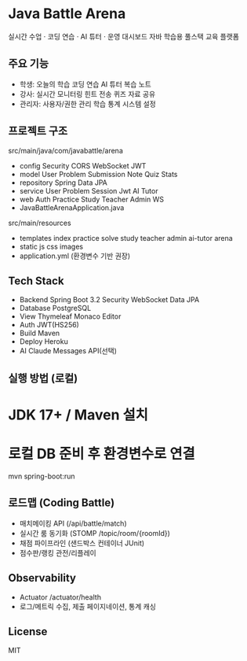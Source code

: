 # Java Battle Arena

실시간 수업 · 코딩 연습 · AI 튜터 · 운영 대시보드
자바 학습용 풀스택 교육 플랫폼

## 주요 기능
- 학생: 오늘의 학습 코딩 연습 AI 튜터 복습 노트
- 강사: 실시간 모니터링 힌트 전송 퀴즈 자료 공유
- 관리자: 사용자/권한 관리 학습 통계 시스템 설정

## 프로젝트 구조
src/main/java/com/javabattle/arena
- config  Security CORS WebSocket JWT
- model   User Problem Submission Note Quiz Stats
- repository  Spring Data JPA
- service User Problem Session Jwt AI Tutor
- web     Auth Practice Study Teacher Admin WS
- JavaBattleArenaApplication.java

src/main/resources
- templates  index practice solve study teacher admin ai-tutor arena
- static     js css images
- application.yml  (환경변수 기반 권장)

## Tech Stack
- Backend  Spring Boot 3.2 Security WebSocket Data JPA
- Database PostgreSQL
- View     Thymeleaf Monaco Editor
- Auth     JWT(HS256)
- Build    Maven
- Deploy   Heroku
- AI       Claude Messages API(선택)

## 실행 방법 (로컬)
# JDK 17+ / Maven 설치
# 로컬 DB 준비 후 환경변수로 연결
mvn spring-boot:run

## 로드맵 (Coding Battle)
- 매치메이킹 API (/api/battle/match)
- 실시간 룸 동기화 (STOMP /topic/room/{roomId})
- 채점 파이프라인 (샌드박스 컨테이너 JUnit)
- 점수판/랭킹 관전/리플레이

## Observability
- Actuator /actuator/health
- 로그/메트릭 수집, 제출 페이지네이션, 통계 캐싱

## License
MIT
